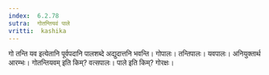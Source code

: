 ```yaml
---
index:  6.2.78
sutra:  गोतन्तियवं पाले
vritti:  kashika 
---
```


गो तन्ति यव इत्येतानि पूर्वपदानि पालशब्दे अद्युदात्तनि भवन्ति। गोपालः। तन्तिपालः। यवपालः। अनियुक्तार्थ आरम्भः। गोतन्तियवम् इति किम्? वत्सपालः। पाले इति किम्? गोरक्षः।

